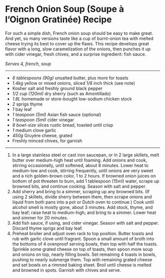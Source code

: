 # French Onion Soup (Soupe à l’Oignon Gratinée) Recipe

For such a simple dish, French onion soup should be easy to make great. And yet, so many versions taste like a cup of burnt-onion tea with melted cheese trying its best to cover up the flaws. This recipe develops great flavor with a long, slow caramelization of the onions, then punches it up with cider vinegar, fresh chives, and a surprise ingredient: fish sauce.

*Serves 4, french, soup*

---

- *6 tablespoons (90g)* unsalted butter, plus more for toasts
- *1.4kg* yellow or mixed onions, sliced 1/8 inch thick (see note)
- Kosher salt and freshly ground black pepper
- *1/2 cup (120ml)* dry sherry (such as Amontillado)
- *1.8L* homemade or store-bought low-sodium chicken stock
- *2* sprigs thyme
- *1* bay leaf
- *1 teaspoon (5ml)* Asian fish sauce (optional)
- *1 teaspoon (5ml)* cider vinegar
- *8 bowl-size* slices rustic bread, toasted until crisp
- *1* medium clove garlic
- *450g* Gruyère cheese, grated
- Freshly minced chives, for garnish

---

1. In a large stainless steel or cast iron saucepan, or in 2 large skillets, melt butter over medium-high heat until foaming. Add onions and cook, stirring occasionally, until softened, about 8 minutes. Lower heat to medium-low and cook, stirring frequently, until onions are very sweet and a rich golden-brown color, 1 to 2 hours. If browned onion juices on bottom of pot threaten to burn, add 1 tablespoon (15ml) water, scrape up browned bits, and continue cooking. Season with salt and pepper.
2. Add sherry and bring to a simmer, scraping up any browned bits. (If using 2 skillets, divide sherry between them, then scrape onions and liquid from both pans into a pot or Dutch oven to continue.) Cook until alcohol smell is mostly gone, about 3 minutes. Add stock, thyme, and bay leaf; raise heat to medium-high; and bring to a simmer. Lower heat and simmer for 20 minutes.
3. Add fish sauce, if using, and cider vinegar. Season with salt and pepper. Discard thyme sprigs and bay leaf.
4. Preheat broiler and adjust oven rack to top position. Butter toasts and rub with garlic clove until fragrant. Spoon a small amount of broth into the bottoms of 4 ovenproof serving bowls, then top with half the toasts. Sprinkle some grated cheese on top of toasts, then spoon more soup and onions on top, nearly filling bowls. Set remaining 4 toasts in bowls, pushing to nearly submerge them. Top with remaining grated cheese and set bowls on a rimmed baking sheet. Broil until cheese is melted and browned in spots. Garnish with chives and serve.
